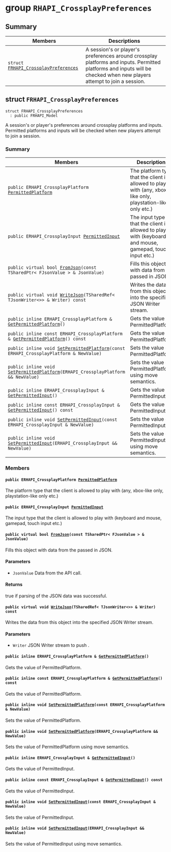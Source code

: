# group `RHAPI_CrossplayPreferences` <a id="group__RHAPI__CrossplayPreferences"></a>

## Summary

 Members                        | Descriptions                                
--------------------------------|---------------------------------------------
`struct `[`FRHAPI_CrossplayPreferences`](#structFRHAPI__CrossplayPreferences) | A session&#39;s or player&#39;s preferences around crossplay platforms and inputs. Permitted platforms and inputs will be checked when new players attempt to join a session.

## struct `FRHAPI_CrossplayPreferences` <a id="structFRHAPI__CrossplayPreferences"></a>

```
struct FRHAPI_CrossplayPreferences
  : public FRHAPI_Model
```

A session&#39;s or player&#39;s preferences around crossplay platforms and inputs. Permitted platforms and inputs will be checked when new players attempt to join a session.

### Summary

 Members                        | Descriptions                                
--------------------------------|---------------------------------------------
`public ERHAPI_CrossplayPlatform `[`PermittedPlatform`](#structFRHAPI__CrossplayPreferences_1a647bcd2529106e841d692fb555865051) | The platform type that the client is allowed to play with (any, xbox-like only, playstation-like only etc.)
`public ERHAPI_CrossplayInput `[`PermittedInput`](#structFRHAPI__CrossplayPreferences_1a5813a58f2450a66cef55eae278165b25) | The input type that the client is allowed to play with (keyboard and mouse, gamepad, touch input etc.)
`public virtual bool `[`FromJson`](#structFRHAPI__CrossplayPreferences_1a91388e37c3dc50e88f786a22a670f4b4)`(const TSharedPtr< FJsonValue > & JsonValue)` | Fills this object with data from the passed in JSON.
`public virtual void `[`WriteJson`](#structFRHAPI__CrossplayPreferences_1ad1acab088331e99ab2ff3fa42c9b1973)`(TSharedRef< TJsonWriter<>> & Writer) const` | Writes the data from this object into the specified JSON Writer stream.
`public inline ERHAPI_CrossplayPlatform & `[`GetPermittedPlatform`](#structFRHAPI__CrossplayPreferences_1a218dd80d52dd5a946464d85276a9712c)`()` | Gets the value of PermittedPlatform.
`public inline const ERHAPI_CrossplayPlatform & `[`GetPermittedPlatform`](#structFRHAPI__CrossplayPreferences_1aad1c87f3bf1cfd812a1fed142b7aed4f)`() const` | Gets the value of PermittedPlatform.
`public inline void `[`SetPermittedPlatform`](#structFRHAPI__CrossplayPreferences_1ab64e2c751110fa6a1df0ced701add27c)`(const ERHAPI_CrossplayPlatform & NewValue)` | Sets the value of PermittedPlatform.
`public inline void `[`SetPermittedPlatform`](#structFRHAPI__CrossplayPreferences_1ac69e1e71d8f07300b317a525f74f68d4)`(ERHAPI_CrossplayPlatform && NewValue)` | Sets the value of PermittedPlatform using move semantics.
`public inline ERHAPI_CrossplayInput & `[`GetPermittedInput`](#structFRHAPI__CrossplayPreferences_1abc3c6227e6e919f488cb27dfcba4ed45)`()` | Gets the value of PermittedInput.
`public inline const ERHAPI_CrossplayInput & `[`GetPermittedInput`](#structFRHAPI__CrossplayPreferences_1ad54395727b7ccfff2b671b951362d0e0)`() const` | Gets the value of PermittedInput.
`public inline void `[`SetPermittedInput`](#structFRHAPI__CrossplayPreferences_1ac5d33878d5c008d84cebb2d1e187c33f)`(const ERHAPI_CrossplayInput & NewValue)` | Sets the value of PermittedInput.
`public inline void `[`SetPermittedInput`](#structFRHAPI__CrossplayPreferences_1a111ddddb6c1bf63f29639aff74c5103e)`(ERHAPI_CrossplayInput && NewValue)` | Sets the value of PermittedInput using move semantics.

### Members

#### `public ERHAPI_CrossplayPlatform `[`PermittedPlatform`](#structFRHAPI__CrossplayPreferences_1a647bcd2529106e841d692fb555865051) <a id="structFRHAPI__CrossplayPreferences_1a647bcd2529106e841d692fb555865051"></a>

The platform type that the client is allowed to play with (any, xbox-like only, playstation-like only etc.)

#### `public ERHAPI_CrossplayInput `[`PermittedInput`](#structFRHAPI__CrossplayPreferences_1a5813a58f2450a66cef55eae278165b25) <a id="structFRHAPI__CrossplayPreferences_1a5813a58f2450a66cef55eae278165b25"></a>

The input type that the client is allowed to play with (keyboard and mouse, gamepad, touch input etc.)

#### `public virtual bool `[`FromJson`](#structFRHAPI__CrossplayPreferences_1a91388e37c3dc50e88f786a22a670f4b4)`(const TSharedPtr< FJsonValue > & JsonValue)` <a id="structFRHAPI__CrossplayPreferences_1a91388e37c3dc50e88f786a22a670f4b4"></a>

Fills this object with data from the passed in JSON.

#### Parameters
* `JsonValue` Data from the API call.

#### Returns
true if parsing of the JSON data was successful.

#### `public virtual void `[`WriteJson`](#structFRHAPI__CrossplayPreferences_1ad1acab088331e99ab2ff3fa42c9b1973)`(TSharedRef< TJsonWriter<>> & Writer) const` <a id="structFRHAPI__CrossplayPreferences_1ad1acab088331e99ab2ff3fa42c9b1973"></a>

Writes the data from this object into the specified JSON Writer stream.

#### Parameters
* `Writer` JSON Writer stream to push .

#### `public inline ERHAPI_CrossplayPlatform & `[`GetPermittedPlatform`](#structFRHAPI__CrossplayPreferences_1a218dd80d52dd5a946464d85276a9712c)`()` <a id="structFRHAPI__CrossplayPreferences_1a218dd80d52dd5a946464d85276a9712c"></a>

Gets the value of PermittedPlatform.

#### `public inline const ERHAPI_CrossplayPlatform & `[`GetPermittedPlatform`](#structFRHAPI__CrossplayPreferences_1aad1c87f3bf1cfd812a1fed142b7aed4f)`() const` <a id="structFRHAPI__CrossplayPreferences_1aad1c87f3bf1cfd812a1fed142b7aed4f"></a>

Gets the value of PermittedPlatform.

#### `public inline void `[`SetPermittedPlatform`](#structFRHAPI__CrossplayPreferences_1ab64e2c751110fa6a1df0ced701add27c)`(const ERHAPI_CrossplayPlatform & NewValue)` <a id="structFRHAPI__CrossplayPreferences_1ab64e2c751110fa6a1df0ced701add27c"></a>

Sets the value of PermittedPlatform.

#### `public inline void `[`SetPermittedPlatform`](#structFRHAPI__CrossplayPreferences_1ac69e1e71d8f07300b317a525f74f68d4)`(ERHAPI_CrossplayPlatform && NewValue)` <a id="structFRHAPI__CrossplayPreferences_1ac69e1e71d8f07300b317a525f74f68d4"></a>

Sets the value of PermittedPlatform using move semantics.

#### `public inline ERHAPI_CrossplayInput & `[`GetPermittedInput`](#structFRHAPI__CrossplayPreferences_1abc3c6227e6e919f488cb27dfcba4ed45)`()` <a id="structFRHAPI__CrossplayPreferences_1abc3c6227e6e919f488cb27dfcba4ed45"></a>

Gets the value of PermittedInput.

#### `public inline const ERHAPI_CrossplayInput & `[`GetPermittedInput`](#structFRHAPI__CrossplayPreferences_1ad54395727b7ccfff2b671b951362d0e0)`() const` <a id="structFRHAPI__CrossplayPreferences_1ad54395727b7ccfff2b671b951362d0e0"></a>

Gets the value of PermittedInput.

#### `public inline void `[`SetPermittedInput`](#structFRHAPI__CrossplayPreferences_1ac5d33878d5c008d84cebb2d1e187c33f)`(const ERHAPI_CrossplayInput & NewValue)` <a id="structFRHAPI__CrossplayPreferences_1ac5d33878d5c008d84cebb2d1e187c33f"></a>

Sets the value of PermittedInput.

#### `public inline void `[`SetPermittedInput`](#structFRHAPI__CrossplayPreferences_1a111ddddb6c1bf63f29639aff74c5103e)`(ERHAPI_CrossplayInput && NewValue)` <a id="structFRHAPI__CrossplayPreferences_1a111ddddb6c1bf63f29639aff74c5103e"></a>

Sets the value of PermittedInput using move semantics.


